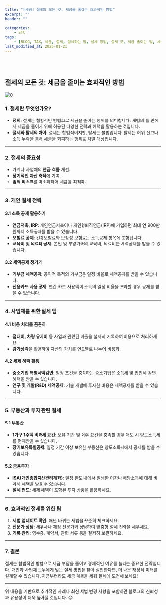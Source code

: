```yaml
---
title: "[세금] 절세의 모든 것: 세금을 줄이는 효과적인 방법"
excerpt: ""
header: ""

categories:
    - ETC
tags:
    - [BLOG, TAX, 세금, 절세, 절세하는 법, 절세 방법, 절세 뜻, 세금 줄이는 법, 세금 줄이는 방법]
last_modified_at: 2025-01-21
---
```

<br><br>


## 절세의 모든 것: 세금을 줄이는 효과적인 방법


![0](/upload/2025-01-21-절세의_모든_것:_세금을_줄이는_효과적인_방법.md/0.png)



### 1. **절세란 무엇인가요?**

- **정의**: 절세는 합법적인 방법으로 세금을 줄이는 행위를 의미합니다. 세법의 틀 안에서 세금을 줄이기 위해 허용된 다양한 전략과 혜택을 활용하는 것입니다.
- **절세와 탈세의 차이**: 절세는 합법적이지만, 탈세는 불법입니다. 탈세는 허위 신고나 소득 누락을 통해 세금을 회피하는 행위로 처벌 대상입니다.

---



### 2. **절세의 중요성**

- 가계나 사업체의 **현금 흐름** 개선.
- **장기적인 자산 축적**에 기여.
- **법적 리스크**를 최소화하며 세금을 최적화.

---



### 3. **개인 절세 전략**



#### 3.1 소득 공제 활용하기

- **연금저축, IRP**: 개인연금저축이나 개인형퇴직연금(IRP)에 가입하면 최대 연 900만 원까지 소득공제를 받을 수 있습니다.
- **보험료 공제**: 건강보험료와 보장성 보험료는 소득공제 항목에 포함됩니다.
- **교육비 및 의료비 공제**: 본인 및 부양가족의 교육비, 의료비는 세액공제를 받을 수 있습니다.


#### 3.2 세액공제 챙기기

- **기부금 세액공제**: 공익적 목적의 기부금은 일정 비율로 세액공제를 받을 수 있습니다.
- **신용카드 사용 공제**: 연간 카드 사용액이 소득의 일정 비율을 초과할 경우 공제를 받을 수 있습니다.

---



### 4. **사업체를 위한 절세 팁**



#### 4.1 비용 처리를 꼼꼼히

- **접대비, 차량 유지비** 등 사업과 관련된 지출을 철저히 기록하여 비용으로 처리하세요.
- **감가상각**을 활용하여 자산의 가치를 연도별로 나누어 비용화.


#### 4.2 세제 혜택 활용

- **중소기업 특별세액감면**: 일정 조건을 충족하는 중소기업은 소득세 및 법인세 감면 혜택을 받을 수 있습니다.
- **연구 및 개발(R&D) 세액공제**: 기술 개발에 투자한 비용은 세액공제를 받을 수 있습니다.

---



### 5. **부동산과 투자 관련 절세**



#### 5.1 부동산

- **1가구 1주택 비과세 요건**: 보유 기간 및 거주 요건을 충족할 경우 매도 시 양도소득세를 면제받을 수 있습니다.
- **장기보유특별공제**: 일정 기간 이상 보유한 부동산은 양도소득세에서 공제를 받을 수 있습니다.


#### 5.2 금융투자

- **ISA(개인종합자산관리계좌)**: 일정 한도 내에서 발생한 이자나 배당소득에 대해 비과세 혜택을 받을 수 있습니다.
- **절세 펀드**: 세제 혜택이 포함된 투자 상품을 활용하세요.

---



### 6. **효과적인 절세를 위한 팁**

1. **세법 업데이트 확인**: 매년 바뀌는 세법을 꾸준히 체크하세요.
2. **전문가 상담**: 세무사나 재정 전문가와 상담하여 맞춤형 절세 전략을 세우세요.
3. **기록 관리**: 영수증, 계약서, 관련 서류 등을 철저히 보관하세요.

---



### 7. **결론**


절세는 합법적인 방법으로 세금 부담을 줄이고 경제적인 여유를 늘리는 중요한 전략입니다. 개인과 사업체 모두에게 맞는 절세 방법을 찾아 실천한다면, 더 나은 재정적 미래를 설계할 수 있습니다. 지금부터라도 세금 계획을 세워 절세에 도전해 보세요!


---


위 내용을 기반으로 추가적인 사례나 최신 세법 변경 사항을 포함하면 블로그의 신뢰성과 유용성이 더욱 높아질 것입니다. 😊

